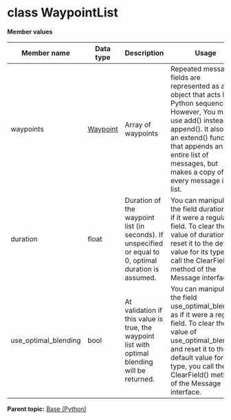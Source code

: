 # class WaypointList

 **Member values** 

|Member name|Data type|Description|Usage|
|-----------|---------|-----------|-----|
|waypoints| [Waypoint](Waypoint.md#)|Array of waypoints|Repeated message fields are represented as an object that acts like a Python sequence. However, You must use add\(\) instead of append\(\). It also has an extend\(\) function that appends an entire list of messages, but makes a copy of every message in the list.|
|duration|float|Duration of the waypoint list \(in seconds\). If unspecified or equal to 0, optimal duration is assumed.|You can manipulate the field duration as if it were a regular field. To clear the value of duration and reset it to the default value for its type, you call the ClearField\(\) method of the Message interface.|
|use\_optimal\_blending|bool|At validation if this value is true, the waypoint list with optimal blending will be returned.|You can manipulate the field use\_optimal\_blending as if it were a regular field. To clear the value of use\_optimal\_blending and reset it to the default value for its type, you call the ClearField\(\) method of the Message interface.|

**Parent topic:** [Base \(Python\)](../../summary_pages/Base.md)

